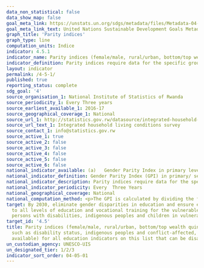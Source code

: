 ```yaml
---
data_non_statistical: false
data_show_map: false 
goal_meta_link: https://unstats.un.org/sdgs/metadata/files/Metadata-04-05-01.pdf
goal_meta_link_text: United Nations Sustainable Development Goals Metadata (pdf 210kB)
graph_title: 'Parity indices'
graph_type: line
computation_units: Indice 
indicator: 4.5.1
indicator_name: Parity indices (female/male, rural/urban, bottom/top wealth quintile and others such as disability status, indigenous peoples and conflict-affected,as data become available) for all education indicators on this list that can be disaggregated
indicator_definition: Parity indices require data for the specific groups of interest. They represent the ratio of the indicator value for one group to that of the other. Typically, the likely more disadvantaged group is placed in the numerator. A value of exactly 1 indicates parity between the two groups
layout: indicator
permalink: /4-5-1/
published: true
reporting_status: complete
sdg_goal: '4'
source_organisation_1: National Institute of Statistics of Rwanda
source_periodicity_1: Every Three years
source_earliest_available_1: 2016-17
source_geographical_coverage_1: National 
source_url_1: http://statistics.gov.rw/datasource/integrated-household-living-conditions-survey-5-eicv-5
source_url_text_1: Integrated household living conditions survey
source_contact_1: info@statistics.gov.rw
source_active_1: true
source_active_2: false
source_active_3: false
source_active_4: false
source_active_5: false
source_active_6: false
national_indicator_available: (a)	Gender Parity Index in primary level enrolment (b)	Gender Parity Index in Secondary level enrolment
national_indicator_definition: Gender Parity Index (GPI) in primary/ secondary level enrolment is the ratio between the Gross Enrolment Ratio (GER) of girls and that of boys in primary education.
national_indicator_description: Parity indices require data for the specific groups of interest. They represent the ratio of the indicator value for one group to that of the other. Typically, the likely more disadvantaged group is placed in the numerator. A value of exactly 1 indicates parity between the two groups.
national_indicator_periodicity: Every  Three Years
national_geographical_coverage: National
national_computation_method: <p>The GPI is calculated by dividing the female GER by the male GER for primary/ Secondary education</p><p> To calculate the GER it is first necessary to determine the official school age population for each level of education</p><p>Then, the number of students enrolled in primary education is divided by the official school age population for primary education, and the result is multiplied by 100. GERs for boys and girls are calculated separately</p>
target: By 2030, eliminate gender disparities in education and ensure equal access
  to all levels of education and vocational training for the vulnerable, including
  persons with disabilities, indigenous peoples and children in vulnerable situations
target_id: '4.5'
title: Parity indices (female/male, rural/urban, bottom/top wealth quintile and others
  such as disability status, indigenous peoples and conflict-affected, as data become
  available) for all education indicators on this list that can be disaggregated
un_custodian_agency: UNESCO-UIS
un_designated_tier: 1/2/3
indicator_sort_order: 04-05-01
---
```


